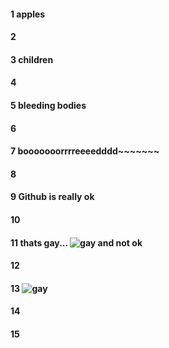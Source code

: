 #### 1 apples
#### 2
#### 3 children
#### 4
#### 5 bleeding bodies
#### 6
#### 7 booooooorrrreeeedddd~~~~~~~
#### 8
#### 9 Github is really ok
#### 10
#### 11 thats gay... ![gay and not ok](https://data.whicdn.com/images/285767406/original.gif)
#### 12
#### 13 ![gay](https://i.imgur.com/1jjULy1.gif)  
#### 14
#### 15